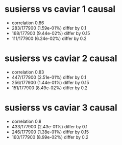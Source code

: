 # susierss vs caviar  1 causal

- correlation 0.86
- 283/177900 (1.59e-01%) differ by 0.1
- 168/177900 (9.44e-02%) differ by 0.15
- 111/177900 (6.24e-02%) differ by 0.2


# susierss vs caviar  2 causal

- correlation 0.83
- 447/177900 (2.51e-01%) differ by 0.1
- 256/177900 (1.44e-01%) differ by 0.15
- 151/177900 (8.49e-02%) differ by 0.2


# susierss vs caviar  3 causal

- correlation 0.8
- 433/177900 (2.43e-01%) differ by 0.1
- 246/177900 (1.38e-01%) differ by 0.15
- 160/177900 (8.99e-02%) differ by 0.2



